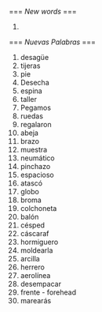=== *New words* ===

1. 

=== *Nuevas Palabras* ===

1. desagüe
2. tijeras
3. pie
4. Desecha
5. espina
6. taller
7. Pegamos
8. ruedas
9. regalaron
10. abeja
11. brazo
12. muestra
13. neumático
14. pinchazo
15. espacioso
16. atascó
17. globo
18. broma
19. colchoneta
20. balón
21. césped
22. cáscaraf
23. hormiguero
24. moldearla
25. arcilla
26. herrero
27. aerolínea
28. desempacar
29. frente - forehead
30. marearás
